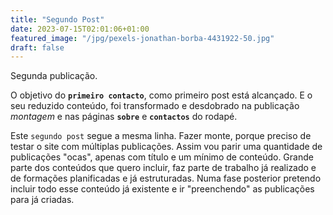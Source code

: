 ```yaml
---
title: "Segundo Post"
date: 2023-07-15T02:01:06+01:00
featured_image: "/jpg/pexels-jonathan-borba-4431922-50.jpg"
draft: false
---
```



Segunda publicação.

O objetivo do **`primeiro contacto`**, como primeiro post está alcançado.
E o seu reduzido conteúdo, foi transformado e desdobrado na publicação *montagem* e nas páginas  **`sobre`** e **`contactos`** do rodapé.

Este `segundo post` segue a mesma linha. Fazer monte, porque preciso de testar o site com  múltiplas publicações.
Assim vou parir uma quantidade de publicações "ocas", apenas com título e um mínimo de conteúdo.
Grande parte dos conteúdos que quero incluir, faz parte de trabalho já realizado e de formações planificadas e já estruturadas. Numa fase posterior pretendo incluir todo esse conteúdo já existente e ir "preenchendo" as publicações para já criadas.


